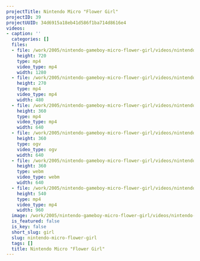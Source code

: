 ```yaml
---
projectTitle: Nintendo Micro "Flower Girl"
projectID: 39
projectUUID: 34d6915a18eb41d586f1ba714d8616e4
videos:
- caption: ''
  categories: []
  files:
  - file: /work/2005/nintendo-gameboy-micro-flower-girl/videos/nintendo-micro-flower-girl/nintendo-micro-1280x720.mp4
    height: 720
    type: mp4
    video_type: mp4
    width: 1280
  - file: /work/2005/nintendo-gameboy-micro-flower-girl/videos/nintendo-micro-flower-girl/nintendo-micro-480x270.mp4
    height: 270
    type: mp4
    video_type: mp4
    width: 480
  - file: /work/2005/nintendo-gameboy-micro-flower-girl/videos/nintendo-micro-flower-girl/nintendo-micro-640x360.mp4
    height: 360
    type: mp4
    video_type: mp4
    width: 640
  - file: /work/2005/nintendo-gameboy-micro-flower-girl/videos/nintendo-micro-flower-girl/nintendo-micro-640x360.ogv
    height: 360
    type: ogv
    video_type: ogv
    width: 640
  - file: /work/2005/nintendo-gameboy-micro-flower-girl/videos/nintendo-micro-flower-girl/nintendo-micro-640x360.webm
    height: 360
    type: webm
    video_type: webm
    width: 640
  - file: /work/2005/nintendo-gameboy-micro-flower-girl/videos/nintendo-micro-flower-girl/nintendo-micro-960x540.mp4
    height: 540
    type: mp4
    video_type: mp4
    width: 960
  image: /work/2005/nintendo-gameboy-micro-flower-girl/videos/nintendo-micro-flower-girl/nintendo-micro.03.jpg
  is_featured: false
  is_key: false
  short_slug: girl
  slug: nintendo-micro-flower-girl
  tags: []
  title: Nintendo Micro "Flower Girl"
---
```

